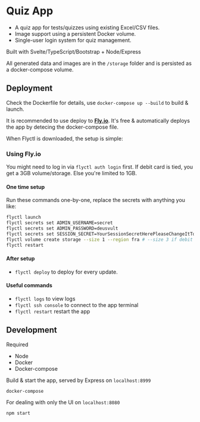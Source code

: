 # Quiz App

- A quiz app for tests/quizzes using existing Excel/CSV files.
- Image support using a persistent Docker volume.
- Single-user login system for quiz management.

Built with Svelte/TypeScript/Bootstrap + Node/Express

All generated data and images are in the `/storage` folder and is persisted as a docker-compose volume.

## Deployment

Check the Dockerfile for details, use `docker-compose up --build` to build & launch.

It is recommended to use deploy to [**Fly.io**](https://fly.io/). It's free & automatically deploys the app by detecing the docker-compose file.

When Flyctl is downloaded, the setup is simple:

### Using Fly.io
You might need to log in via `flyctl auth login` first.
If debit card is tied, you get a 3GB volume/storage. Else you're limited to 1GB.

#### One time setup

Run these commands one-by-one, replace the secrets with anything you like:
```bash
flyctl launch
flyctl secrets set ADMIN_USERNAME=secret
flyctl secrets set ADMIN_PASSWORD=deusvult
flyctl secrets set SESSION_SECRET=YourSessionSecretHerePleaseChangeItToSomethingElse
flyctl volume create storage --size 1 --region fra # --size 3 if debit card tied to account
flyctl restart
```
  
#### After setup
- `flyctl deploy` to deploy for every update.

#### Useful commands
- `flyctl logs` to view logs
- `flyctl ssh console` to connect to the app terminal
- `flyctl restart` restart the app

## Development

Required 
- Node
- Docker
- Docker-compose

Build & start the app, served by Express on `localhost:8999`
```
docker-compose 
```

For dealing with only the UI on `localhost:8080`
```
npm start
```
